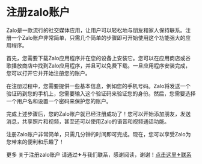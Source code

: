 # 注册zalo账户

Zalo是一款流行的社交媒体应用，让用户可以轻松地与朋友和家人保持联系。注册一个Zalo账户非常简单，只需几个简单的步骤即可开始使用这个功能强大的应用程序。

首先，您需要下载Zalo应用程序并在您的设备上安装它。您可以在应用商店或谷歌播放商店中找到Zalo应用程序，并且可以免费下载。一旦应用程序安装完成，您可以打开它并开始注册您的账户。

在注册过程中，您需要提供一些基本信息，例如您的手机号码。Zalo将发送一个验证码到您的手机上，您需要输入这个验证码来验证您的身份。然后，您需要选择一个用户名和设置一个密码来保护您的账户。

完成上述步骤后，您的Zalo账户就已经注册成功了！您可以开始添加朋友，发送消息，共享照片和视频，甚至还可以使用Zalo的语音和视频通话功能。

注册Zalo账户非常简单，只需几分钟的时间即可完成。现在，您可以享受Zalo为您带来的便利和乐趣了！

更多 关于注册zalo账户 请通过✈与我们联系，感谢阅读，谢谢！[点击这里✈联系](https://t.me/LM999bot)